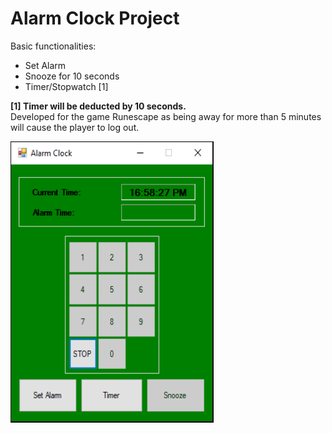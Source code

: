 # Alarm Clock Project
Basic functionalities:
- Set Alarm
- Snooze for 10 seconds
- Timer/Stopwatch [1]

**[1] Timer will be deducted by 10 seconds.** <br/>
Developed for the game Runescape as being away for more than 5 minutes will cause the player to log out.

<img src="https://github.com/LawZHRobin/Projects/raw/main/C%23/AlarmClock.PNG" width="325" height="450">
